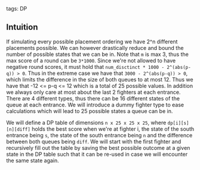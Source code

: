 tags: DP

## Intuition
If simulating every possible placement ordering we have 2^n different placements possible. We can however drastically reduce and bound the number of possible states that we can be in.
Note that `m` is max 3, thus the max score of a round can be `3*1000`. Since we're not allowed to have negative round scores, it must hold that `num_disctinct * 1000 - 2^(abs(p-q)) > 0`. Thus in the extreme case we have that `3000 - 2^(abs(p-q)) > 0`, which limits the difference in the size of both queues to at most 12. Thus we have that -12 <= p-q <= 12 which is a total of 25 possible values.
In addition we always only care at most about the last 2 fighters at each entrance. There are 4 different types, thus there can be 16 different states of the queue at each entrance. We will introduce a dummy fighter type to ease calculations which will lead to 25 possible states a queue can be in.

We will define a DP table of dimensions `n x 25 x 25 x 25`, where `dp[i][s][n][diff]` holds the best score when we're at fighter i, the state of the south entrance being `s`, the state of the south entrance being `n` and the difference between both queues being `diff`. We will start with the first fighter and recursively fill out the table by saving the best possible outcome at a given state in the DP table such that it can be re-used in case we will encounter the same state again.